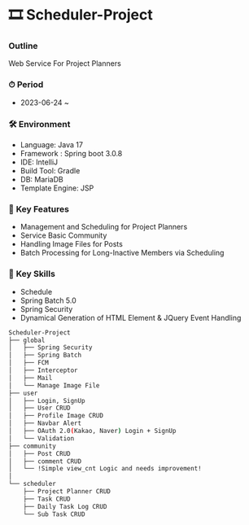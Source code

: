# 🎞 Scheduler-Project

### **Outline**
Web Service For Project Planners

### ⏱ **Period**
- 2023-06-24 ~

### 🛠 **Environment**
- Language: Java 17
- Framework : Spring boot 3.0.8
- IDE: IntelliJ
- Build Tool: Gradle
- DB: MariaDB
- Template Engine: JSP

### 📄 **Key Features**
- Management and Scheduling for Project Planners
- Service Basic Community
- Handling Image Files for Posts
- Batch Processing for Long-Inactive Members via Scheduling

### 🔧 **Key Skills**
- Schedule
- Spring Batch 5.0
- Spring Security
- Dynamical Generation of HTML Element & JQuery Event Handling

```bash
Scheduler-Project
├── global
│   ├── Spring Security
│   ├── Spring Batch
│   ├── FCM
│   ├── Interceptor
│   ├── Mail
│   └── Manage Image File
├── user
│   ├── Login, SignUp
│   ├── User CRUD
│   ├── Profile Image CRUD
│   ├── Navbar Alert
│   ├── OAuth 2.0(Kakao, Naver) Login + SignUp
│   └── Validation
├── community
│   ├── Post CRUD
│   ├── comment CRUD
│   └── !Simple view_cnt Logic and needs improvement!
│   
└── scheduler
    ├── Project Planner CRUD
    ├── Task CRUD
    ├── Daily Task Log CRUD 
    └── Sub Task CRUD
``` 

